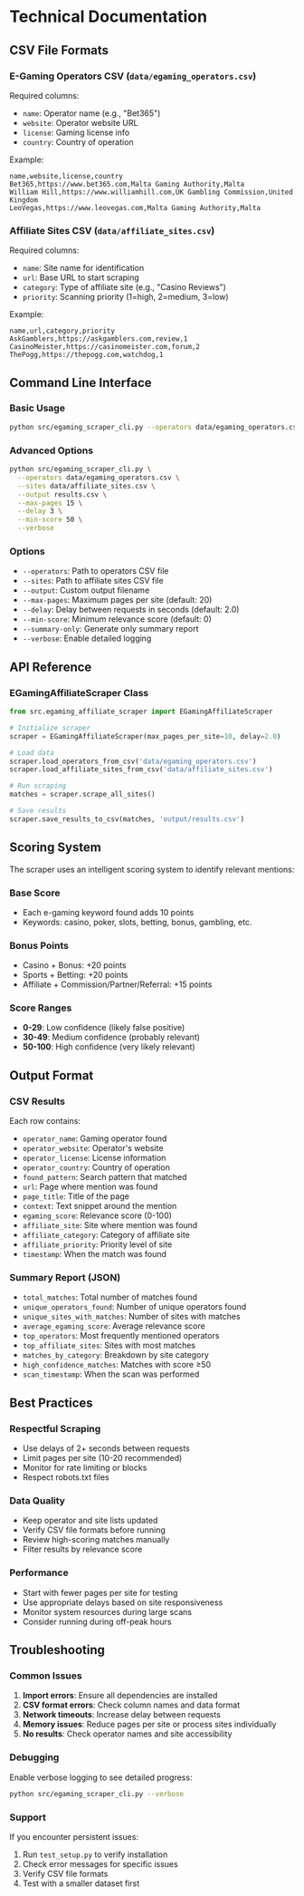 # Technical Documentation

## CSV File Formats

### E-Gaming Operators CSV (`data/egaming_operators.csv`)
Required columns:
- `name`: Operator name (e.g., "Bet365")
- `website`: Operator website URL  
- `license`: Gaming license info
- `country`: Country of operation

Example:
```csv
name,website,license,country
Bet365,https://www.bet365.com,Malta Gaming Authority,Malta
William Hill,https://www.williamhill.com,UK Gambling Commission,United Kingdom
LeoVegas,https://www.leovegas.com,Malta Gaming Authority,Malta
```

### Affiliate Sites CSV (`data/affiliate_sites.csv`)
Required columns:
- `name`: Site name for identification
- `url`: Base URL to start scraping
- `category`: Type of affiliate site (e.g., "Casino Reviews")
- `priority`: Scanning priority (1=high, 2=medium, 3=low)

Example:
```csv
name,url,category,priority
AskGamblers,https://askgamblers.com,review,1
CasinoMeister,https://casinomeister.com,forum,2
ThePogg,https://thepogg.com,watchdog,1
```

## Command Line Interface

### Basic Usage
```bash
python src/egaming_scraper_cli.py --operators data/egaming_operators.csv --sites data/affiliate_sites.csv
```

### Advanced Options
```bash
python src/egaming_scraper_cli.py \
  --operators data/egaming_operators.csv \
  --sites data/affiliate_sites.csv \
  --output results.csv \
  --max-pages 15 \
  --delay 3 \
  --min-score 50 \
  --verbose
```

### Options
- `--operators`: Path to operators CSV file
- `--sites`: Path to affiliate sites CSV file
- `--output`: Custom output filename
- `--max-pages`: Maximum pages per site (default: 20)
- `--delay`: Delay between requests in seconds (default: 2.0)
- `--min-score`: Minimum relevance score (default: 0)
- `--summary-only`: Generate only summary report
- `--verbose`: Enable detailed logging

## API Reference

### EGamingAffiliateScraper Class

```python
from src.egaming_affiliate_scraper import EGamingAffiliateScraper

# Initialize scraper
scraper = EGamingAffiliateScraper(max_pages_per_site=10, delay=2.0)

# Load data
scraper.load_operators_from_csv('data/egaming_operators.csv')
scraper.load_affiliate_sites_from_csv('data/affiliate_sites.csv')

# Run scraping
matches = scraper.scrape_all_sites()

# Save results
scraper.save_results_to_csv(matches, 'output/results.csv')
```

## Scoring System

The scraper uses an intelligent scoring system to identify relevant mentions:

### Base Score
- Each e-gaming keyword found adds 10 points
- Keywords: casino, poker, slots, betting, bonus, gambling, etc.

### Bonus Points
- Casino + Bonus: +20 points
- Sports + Betting: +20 points
- Affiliate + Commission/Partner/Referral: +15 points

### Score Ranges
- **0-29**: Low confidence (likely false positive)
- **30-49**: Medium confidence (probably relevant)
- **50-100**: High confidence (very likely relevant)

## Output Format

### CSV Results
Each row contains:
- `operator_name`: Gaming operator found
- `operator_website`: Operator's website
- `operator_license`: License information
- `operator_country`: Country of operation
- `found_pattern`: Search pattern that matched
- `url`: Page where mention was found
- `page_title`: Title of the page
- `context`: Text snippet around the mention
- `egaming_score`: Relevance score (0-100)
- `affiliate_site`: Site where mention was found
- `affiliate_category`: Category of affiliate site
- `affiliate_priority`: Priority level of site
- `timestamp`: When the match was found

### Summary Report (JSON)
- `total_matches`: Total number of matches found
- `unique_operators_found`: Number of unique operators found
- `unique_sites_with_matches`: Number of sites with matches
- `average_egaming_score`: Average relevance score
- `top_operators`: Most frequently mentioned operators
- `top_affiliate_sites`: Sites with most matches
- `matches_by_category`: Breakdown by site category
- `high_confidence_matches`: Matches with score ≥50
- `scan_timestamp`: When the scan was performed

## Best Practices

### Respectful Scraping
- Use delays of 2+ seconds between requests
- Limit pages per site (10-20 recommended)
- Monitor for rate limiting or blocks
- Respect robots.txt files

### Data Quality
- Keep operator and site lists updated
- Verify CSV file formats before running
- Review high-scoring matches manually
- Filter results by relevance score

### Performance
- Start with fewer pages per site for testing
- Use appropriate delays based on site responsiveness
- Monitor system resources during large scans
- Consider running during off-peak hours

## Troubleshooting

### Common Issues
1. **Import errors**: Ensure all dependencies are installed
2. **CSV format errors**: Check column names and data format
3. **Network timeouts**: Increase delay between requests
4. **Memory issues**: Reduce pages per site or process sites individually
5. **No results**: Check operator names and site accessibility

### Debugging
Enable verbose logging to see detailed progress:
```bash
python src/egaming_scraper_cli.py --verbose
```

### Support
If you encounter persistent issues:
1. Run `test_setup.py` to verify installation
2. Check error messages for specific issues
3. Verify CSV file formats
4. Test with a smaller dataset first
